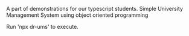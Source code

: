 A part of demonstrations for our typescript students. Simple University Management System using object oriented programming

Run 'npx dr-ums' to execute.

